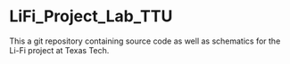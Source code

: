 # LiFi_Project_Lab_TTU
This a git repository containing source code as well as schematics for the Li-Fi project at Texas Tech.